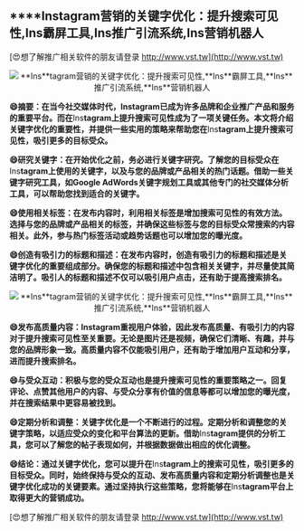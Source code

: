 ## ****Ins**tagram营销的关键字优化：提升搜索可见性,**Ins**霸屏工具,**Ins**推广引流系统,**Ins**营销机器人**

[😍想了解推广相关软件的朋友请登录 http://www.vst.tw](http://www.vst.tw)

 <center><img src="https://vst.tw/MP4/tuiguang/png/1.png" alt="**Ins**tagram营销的关键字优化：提升搜索可见性,**Ins**霸屏工具,**Ins**推广引流系统,**Ins**营销机器人"></center>

**😄摘要：在当今社交媒体时代，**Ins**tagram已成为许多品牌和企业推广产品和服务的重要平台。而在**Ins**tagram上提升搜索可见性成为了一项关键任务。本文将介绍关键字优化的重要性，并提供一些实用的策略来帮助您在**Ins**tagram上提升搜索可见性，吸引更多的目标受众。**

**😄研究关键字：在开始优化之前，务必进行关键字研究。了解您的目标受众在**Ins**tagram上使用的关键字，以及与您的品牌或产品相关的热门话题。借助一些关键字研究工具，如Google AdWords关键字规划工具或其他专门的社交媒体分析工具，可以帮助您找到适合的关键字。**

**😄使用相关标签：在发布内容时，利用相关标签是增加搜索可见性的有效方法。选择与您的品牌或产品相关的标签，并确保这些标签与您的目标受众常搜索的内容相关。此外，参与热门标签活动或趋势话题也可以增加您的曝光度。**

**😄创造有吸引力的标题和描述：在发布内容时，创造有吸引力的标题和描述是关键字优化的重要组成部分。确保您的标题和描述中包含相关关键字，并尽量使其简洁明了。吸引人的标题和描述不仅可以吸引用户点击，还有助于提高搜索排名。**

 <center><img src="https://vst.tw/MP4/tuiguang/png/0.png" alt="**Ins**tagram营销的关键字优化：提升搜索可见性,**Ins**霸屏工具,**Ins**推广引流系统,**Ins**营销机器人"></center>

**😄发布高质量内容：**Ins**tagram重视用户体验，因此发布高质量、有吸引力的内容对于提升搜索可见性至关重要。无论是图片还是视频，确保它们清晰、有趣，并与您的品牌形象一致。高质量内容不仅能吸引用户，还有助于增加用户互动和分享，进而提升搜索排名。**

**😄与受众互动：积极与您的受众互动也是提升搜索可见性的重要策略之一。回复评论、点赞其他用户的内容、与受众分享有价值的信息等都可以增加您的曝光度，并在搜索结果中更容易被找到。**

**😄定期分析和调整：关键字优化是一个不断进行的过程。定期分析和调整您的关键字策略，以适应受众的变化和平台算法的更新。借助**Ins**tagram提供的分析工具，您可以了解您的帖子表现如何，并根据数据做出相应的优化调整。**

**😄结论：通过关键字优化，您可以提升在**Ins**tagram上的搜索可见性，吸引更多的目标受众。同时，始终保持与受众的互动、发布高质量内容和定期分析调整也是关键字优化成功的关键要素。通过坚持执行这些策略，您将能够在**Ins**tagram平台上取得更大的营销成功。**

[😍想了解推广相关软件的朋友请登录 http://www.vst.tw](http://www.vst.tw)



